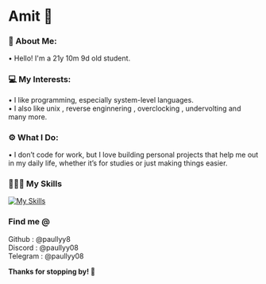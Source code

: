 # Amit 🌻

### 👤 About Me:  
• Hello! I'm a 21y 10m 9d old student.

### 💻 My Interests:  
• I like programming, especially system-level languages. <br>
• I also like unix , reverse enginnering , overclocking , undervolting and many more. 

### ⚙️ What I Do:  
• I don’t code for work, but I love building personal projects that help me out in my daily life, whether it’s for studies or just making things easier.

### 👨🏻‍💻 My Skills 
[![My Skills](https://skillicons.dev/icons?i=c,python,js,html,css)](https://skillicons.dev)

### Find me @
Github    : @paullyy8 <br>
Discord   : @paullyy08 <br>
Telegram  : @paullyy08

**Thanks for stopping by! 👋**
